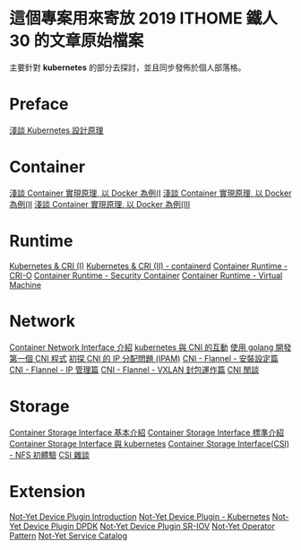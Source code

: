 這個專案用來寄放 2019 ITHOME 鐵人 30 的文章原始檔案
===================================================

主要針對 **kubernetes** 的部分去探討，並且同步發佈於個人部落格。

# Preface
[淺談 Kubernetes 設計原理](https://www.hwchiu.com/kubernetes-design.html)

# Container

[淺談 Container 實現原理, 以 Docker 為例(I](https://www.hwchiu.com/container-design-i.html)
[淺談 Container 實現原理, 以 Docker 為例(II](https://www.hwchiu.com/container-design-ii.html)
[淺談 Container 實現原理, 以 Docker 為例(III](https://www.hwchiu.com/container-design-iii.html)

# Runtime
[Kubernetes & CRI (I)](https://www.hwchiu.com/kubernetes-cri-i.html)
[Kubernetes & CRI (II) - containerd](https://www.hwchiu.com/kubernetes-cri-ii.html)
[Container Runtime - CRI-O](https://www.hwchiu.com/kubernetes-runtime-crio.html)
[Container Runtime - Security Container](https://www.hwchiu.com/container-runtime-security-container.html)
[Container Runtime - Virtual Machine](https://www.hwchiu.com/container-runtime-vm.html)

# Network
[Container Network Interface 介紹](https://www.hwchiu.com/cni.html)
[kubernetes 與 CNI 的互動](https://www.hwchiu.com/kubernetes-cni.html)
[使用 golang 開發第一個 CNI 程式](https://www.hwchiu.com/cni-golnag.html)
[初探 CNI 的 IP 分配問題 (IPAM)](https://www.hwchiu.com/cni-ipam.html)
[CNI - Flannel - 安裝設定篇](https://www.hwchiu.com/cni-flannel-i.html)
[CNI - Flannel - IP 管理篇](https://www.hwchiu.com/cni-flannel-ii.html)
[CNI - Flannel - VXLAN 封包運作篇](https://www.hwchiu.com/cni-flannel-iii.html)
[CNI 閒談](https://www.hwchiu.com/cni-experience.html)

# Storage 
[Container Storage Interface 基本介紹](https://www.hwchiu.com/csi.html)
[Container Storage Interface 標準介紹](https://www.hwchiu.com/csi-ii.html)
[Container Storage Interface 與 kubernetes](https://www.hwchiu.com/csi-k8s.html)
[Container Storage Interface(CSI) - NFS 初體驗](https://www.hwchiu.com/csi-nfs.html)
[CSI 雜談](https://www.hwchiu.com/csi-iii.html)

# Extension
[Not-Yet Device Plugin Introduction]()
[Not-Yet Device Plugin - Kubernetes]()
[Not-Yet Device Plugin DPDK]()
[Not-Yet Device Plugin SR-IOV]()
[Not-Yet Operator Pattern]()
[Not-Yet Service Catalog]()

